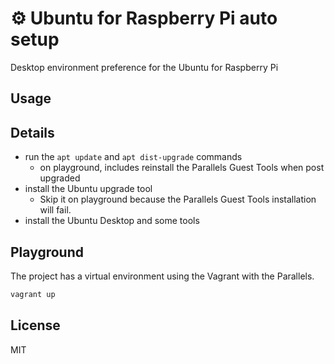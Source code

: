 # ⚙️ Ubuntu for Raspberry Pi auto setup

Desktop environment preference for the Ubuntu for Raspberry Pi

## Usage

## Details

- run the `apt update` and `apt dist-upgrade` commands
  - on playground, includes reinstall the Parallels Guest Tools when post upgraded
- install the Ubuntu upgrade tool
  - Skip it on playground because the Parallels Guest Tools installation will fail.
- install the Ubuntu Desktop and some tools

## Playground

The project has a virtual environment using the Vagrant with the Parallels.

```sh
vagrant up
```

## License

MIT
